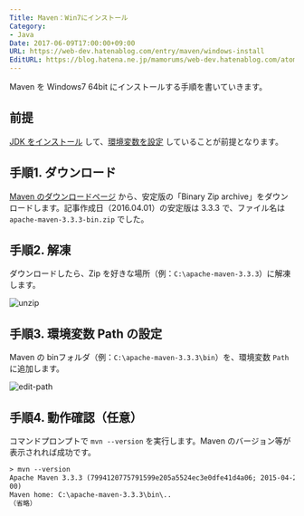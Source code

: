 ```yaml
---
Title: Maven：Win7にインストール
Category:
- Java
Date: 2017-06-09T17:00:00+09:00
URL: https://web-dev.hatenablog.com/entry/maven/windows-install
EditURL: https://blog.hatena.ne.jp/mamorums/web-dev.hatenablog.com/atom/entry/10328749687178896795
---
```


Maven を Windows7 64bit にインストールする手順を書いていきます。


## 前提
[JDK をインストール](/entry/java/jdk/windows-install) して、[環境変数を設定](/entry/java/jdk/windows-variables) していることが前提となります。


## 手順1. ダウンロード
[Maven のダウンロードページ](https://maven.apache.org/download.cgi) から、安定版の「Binary Zip archive」をダウンロードします。記事作成日（2016.04.01）の安定版は 3.3.3 で、ファイル名は `apache-maven-3.3.3-bin.zip` でした。


## 手順2. 解凍
ダウンロードしたら、Zip を好きな場所（例：`C:\apache-maven-3.3.3`）に解凍します。

![unzip](http://cdn-ak.f.st-hatena.com/images/fotolife/m/mamorums/20160813/20160813110841.png)


## 手順3. 環境変数 Path の設定
Maven の binフォルダ（例：`C:\apache-maven-3.3.3\bin`）を、環境変数 `Path` に追加します。

![edit-path](http://cdn-ak.f.st-hatena.com/images/fotolife/m/mamorums/20160813/20160813110842.png)


## 手順4. 動作確認（任意）
コマンドプロンプトで `mvn --version` を実行します。Maven のバージョン等が表示されれば成功です。

```txt
> mvn --version
Apache Maven 3.3.3 (7994120775791599e205a5524ec3e0dfe41d4a06; 2015-04-22T20:57:37+09:
00)
Maven home: C:\apache-maven-3.3.3\bin\..
（省略）
```
